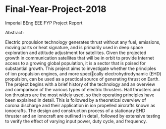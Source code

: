 # Final-Year-Project-2018
Imperial BEng EEE FYP Project Report

Abstract:

Electric propulsion technology generates thrust without any fuel, emissions, moving parts or heat
signature, and is primarily used in deep space exploration and attitude adjustment for satellites.
Given the projected growth in communication satellites that will be in orbit to provide Internet
access to a growing global population, it is a sector that is poised for substantial growth. This
project aims to investigate whether the principles of ion propulsion engines, and more specically
electrohydrodynamic (EHD) propulsion, can be used as a practical source of generating thrust on
Earth. The project begins with a brief history of the technology and an overview and comparison
of the various types of electric thrusters. Hall thrusters and ion thrusters are the most widely
used, so their operating principles have been explained in detail. This is followed by a theoretical
overview of corona discharge and their application in ion propelled aircrafts known as ionocrafts.
The design and construction process of a stationary EHD thruster and an ionocraft are outlined
in detail, followed by extensive testing to verify the effect of varying input power, duty cycle, and
frequency.
